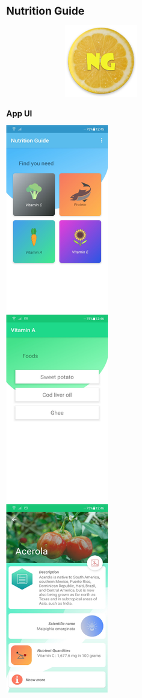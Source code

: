 # Nutrition Guide

<p align="center">
  <img src="https://raw.githubusercontent.com/abanidas/Nutrition-Guide-App/master/app/src/main/res/mipmap-xxxhdpi/ic_launcher.png">
</p>

## App UI

<kbd><img src="/app/src/main/res/raw/screenshot_app_1.jpg" width=270 height=500/></kbd>  &nbsp; <kbd><img src="/app/src/main/res/raw/screenshot_app_2.jpg" width=270 height=500/></kbd>  &nbsp; <kbd><img src="/app/src/main/res/raw/screenshot_app_3.jpg" width=270 height=500/></kbd>
